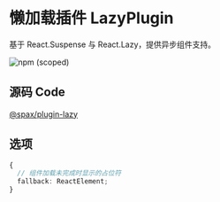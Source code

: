 # 懒加载插件 LazyPlugin

基于 React.Suspense 与 React.Lazy，提供异步组件支持。

![npm (scoped)](https://img.shields.io/npm/v/@spax/plugin-lazy?color=4caf50)

## 源码 Code

[@spax/plugin-lazy](https://github.com/crossjs/spax/tree/master/packages/plugin-lazy)

## 选项

```typescript
{
  // 组件加载未完成时显示的占位符
  fallback: ReactElement;
}
```
